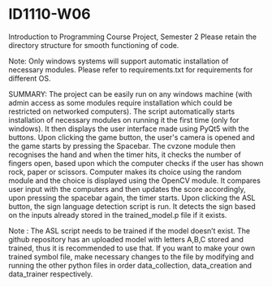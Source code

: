 # ID1110-W06
Introduction to Programming Course Project, Semester 2
Please retain the directory structure for smooth functioning of code.

Note: Only windows systems will support automatic installation of necessary modules.
Please refer to requirements.txt for requirements for different OS.

SUMMARY: 
The project can be easily run on any windows machine (with admin access as some modules require installation which could be restricted on networked computers). The script automatically starts installation of necessary modules on running it the first time (only for windows). It then displays the user interface made using PyQt5 with the buttons. Upon clicking the game button, the user's camera is opened and the game starts by pressing the Spacebar. The cvzone module then recognises the hand and when the timer hits, it checks the number of fingers open, based upon which the computer checks if the user has shown rock, paper or scissors. Computer makes its choice using the random module and the choice is displayed using the OpenCV module. It compares user input with the computers and then updates the score accordingly, upon pressing the spacebar again, the timer starts. Upon clicking the ASL button, the sign language detection script is run. It detects the sign based on the inputs already stored in the trained_model.p file if it exists.

Note : The ASL script needs to be trained if the model doesn’t exist. The github repository has an uploaded model with letters A,B,C stored and trained, thus it is recommended to use that. If you want to make your own trained symbol file, make necessary changes to the file by modifying and running the other python files in order data_collection, data_creation and data_trainer respectively.
